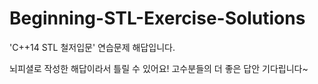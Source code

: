 # Beginning-STL-Exercise-Solutions

'C++14 STL 철저입문' 연습문제 해답입니다.

뇌피셜로 작성한 해답이라서 틀릴 수 있어요! 고수분들의 더 좋은 답안 기다립니다~
